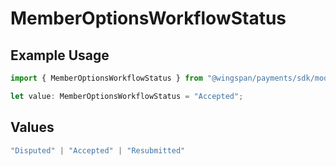 # MemberOptionsWorkflowStatus

## Example Usage

```typescript
import { MemberOptionsWorkflowStatus } from "@wingspan/payments/sdk/models/shared";

let value: MemberOptionsWorkflowStatus = "Accepted";
```

## Values

```typescript
"Disputed" | "Accepted" | "Resubmitted"
```